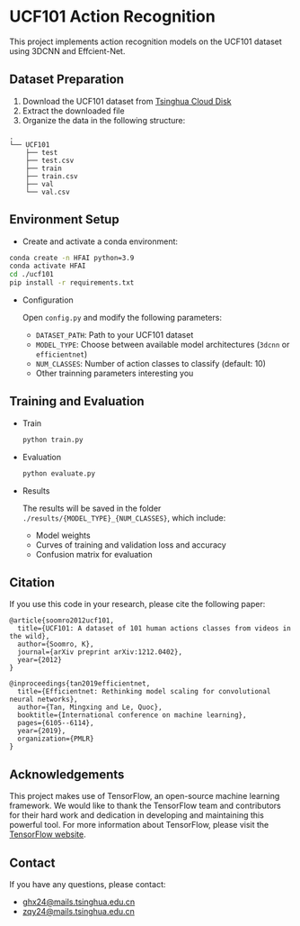 # UCF101 Action Recognition

This project implements action recognition models on the UCF101 dataset using 3DCNN and Effcient-Net.

## Dataset Preparation

1. Download the UCF101 dataset from [Tsinghua Cloud Disk](https://cloud.tsinghua.edu.cn/d/2afbc470efce40c08b22/)
2. Extract the downloaded file
3. Organize the data in the following structure:

```
.
└── UCF101
    ├── test
    ├── test.csv
    ├── train
    ├── train.csv
    ├── val
    └── val.csv
```

## Environment Setup

- Create and activate a conda environment:

```bash
conda create -n HFAI python=3.9
conda activate HFAI
cd ./ucf101
pip install -r requirements.txt
```

- Configuration

    Open `config.py` and modify the following parameters:
   - `DATASET_PATH`: Path to your UCF101 dataset
   - `MODEL_TYPE`: Choose between available model architectures (`3dcnn` or `efficientnet`)
   - `NUM_CLASSES`: Number of action classes to classify (default: 10)
   - Other trainning parameters interesting you

## Training and Evaluation

- Train

    ```bash
    python train.py
    ```

- Evaluation

    ```bash
    python evaluate.py
    ```

- Results

    The results will be saved in the folder `./results/{MODEL_TYPE}_{NUM_CLASSES}`, which include:

    - Model weights
    - Curves of training and validation loss and accuracy 
    - Confusion matrix for evaluation

## Citation
If you use this code in your research, please cite the following paper:
```
@article{soomro2012ucf101,
  title={UCF101: A dataset of 101 human actions classes from videos in the wild},
  author={Soomro, K},
  journal={arXiv preprint arXiv:1212.0402},
  year={2012}
}
```
```
@inproceedings{tan2019efficientnet,
  title={Efficientnet: Rethinking model scaling for convolutional neural networks},
  author={Tan, Mingxing and Le, Quoc},
  booktitle={International conference on machine learning},
  pages={6105--6114},
  year={2019},
  organization={PMLR}
}

```

## Acknowledgements

This project makes use of TensorFlow, an open-source machine learning framework. We would like to thank the TensorFlow team and contributors for their hard work and dedication in developing and maintaining this powerful tool. For more information about TensorFlow, please visit the [TensorFlow website](https://www.tensorflow.org/).

## Contact
If you have any questions, please contact:
- ghx24@mails.tsinghua.edu.cn
- zqy24@mails.tsinghua.edu.cn
